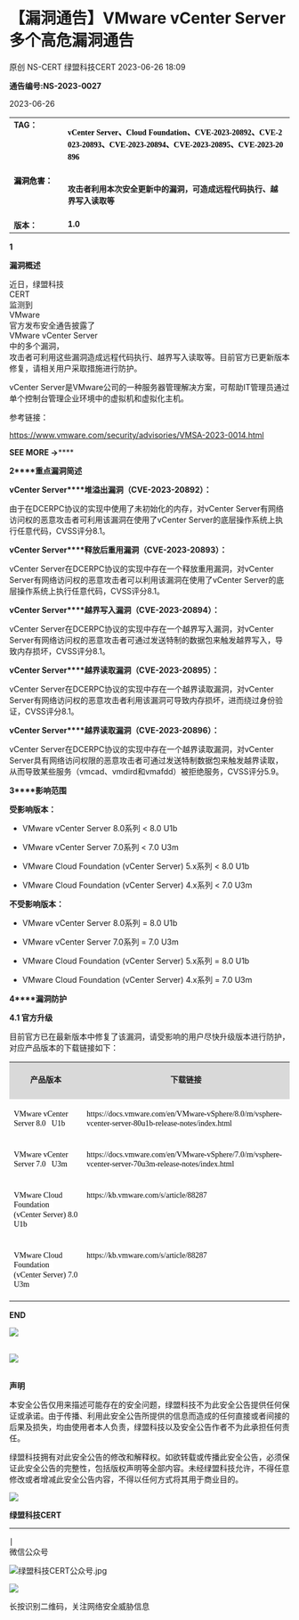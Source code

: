 #  【漏洞通告】VMware vCenter Server多个高危漏洞通告   
原创 NS-CERT  绿盟科技CERT   2023-06-26 18:09  
  
**通告编号:NS-2023-0027**  
  
2023-06-26  
  
<table><tbody><tr><td style="margin: 5px 10px;border-color: rgb(216, 216, 216);word-break: break-all;" valign="top" width="95"><strong><span style="font-size: 14px;">TA</span></strong><strong><span style="font-size: 14px;">G：</span></strong></td><td style="margin: 5px 10px;border-color: rgb(216, 216, 216);word-break: break-all;" valign="top" width="487"><p style="vertical-align: inherit;line-height: 1.75em;font-size: 14px;color: rgb(0, 0, 0);font-family: 微软雅黑;"><strong style="caret-color: red;line-height: 1.57em;font-family: 微软雅黑, &#34;Microsoft YaHei&#34;, sans-serif;"><span style="font-family: 微软雅黑, &#34;Microsoft YaHei&#34;;">vCenter Server、Cloud Foundation、CVE-2023-20892、CVE-2023-20893、CVE-2023-20894、CVE-2023-20895、CVE-2023-20896</span></strong></p></td></tr><tr><td style="margin: 5px 10px;border-color: rgb(216, 216, 216);word-break: break-all;" valign="top"><span style="color: rgb(0, 0, 0);"><strong><span style="font-size: 14px;">漏洞危害：</span></strong></span><span style="color: rgb(255, 0, 0);"><strong><span style="font-size: 14px;"></span></strong></span></td><td style="margin: 5px 10px;border-color: rgb(216, 216, 216);word-break: break-all;" valign="top" width="467"><p><strong style="caret-color: red;font-size: 14px;line-height: 1.5em;font-family: 微软雅黑, &#34;Microsoft YaHei&#34;;">攻击者利用本次安全更新中的漏洞，可造成远程代码执行、越界写入读取等</strong></p></td></tr><tr><td style="margin: 5px 10px;border-color: rgb(216, 216, 216);word-break: break-all;" valign="top"><strong><span style="font-size: 14px;">版本：</span></strong></td><td style="margin: 5px 10px;border-color: rgb(216, 216, 216);word-break: break-all;" valign="top" width="183"><strong><span style="font-size: 14px;">1.0<br/></span></strong></td></tr></tbody></table>  
  
**1**  
  
  
**漏洞概述**  
  
  
近日，绿盟科技  
CERT  
监测到  
VMware  
官方发布安全通告披露了  
VMware vCenter Server  
中的多个漏洞，  
攻击者可利用这些漏洞造成远程代码执行、越界写入读取等。目前官方已更新版本修复，请相关用户采取措施进行防护。  
  
vCenter Server是VMware公司的一种服务器管理解决方案，可帮助IT管理员通过单个控制台管理企业环境中的虚拟机和虚拟化主机。  
  
  
参考链接：  
  
https://www.vmware.com/security/advisories/VMSA-2023-0014.html  
  
  
**SEE MORE →******  
  
**2****重点漏洞简述**  
  
**vCenter Server****堆溢出漏洞（****CVE-2023-20892****）：**  
  
由于在DCERPC协议的实现中使用了未初始化的内存，对vCenter Server有网络访问权的恶意攻击者可利用该漏洞在使用了vCenter Server的底层操作系统上执行任意代码，CVSS评分8.1。  
  
  
**vCenter Server****释放后重用漏洞（****CVE-2023-20893****）：**  
  
vCenter Server在DCERPC协议的实现中存在一个释放重用漏洞，对vCenter Server有网络访问权的恶意攻击者可以利用该漏洞在使用了vCenter Server的底层操作系统上执行任意代码，CVSS评分8.1。  
  
  
**vCenter Server****越界写入漏洞（****CVE-2023-20894****）：**  
  
vCenter Server在DCERPC协议的实现中存在一个越界写入漏洞，对vCenter Server有网络访问权的恶意攻击者可通过发送特制的数据包来触发越界写入，导致内存损坏，CVSS评分8.1。  
  
  
**vCenter Server****越界读取漏洞（****CVE-2023-20895****）：**  
  
vCenter Server在DCERPC协议的实现中存在一个越界读取漏洞，对vCenter Server有网络访问权的恶意攻击者利用该漏洞可导致内存损坏，进而绕过身份验证，CVSS评分8.1。  
  
  
**vCenter Server****越界读取漏洞（****CVE-2023-20896****）：**  
  
vCenter Server在DCERPC协议的实现中存在一个越界读取漏洞，对vCenter Server具有网络访问权限的恶意攻击者可通过发送特制数据包来触发越界读取，从而导致某些服务（vmcad、vmdird和vmafdd）被拒绝服务，CVSS评分5.9。  
  
  
**3****影响范围**  
  
**受影响版本：**  
  
- VMware vCenter Server 8.0系列 < 8.0 U1b  
  
- VMware vCenter Server 7.0系列 < 7.0 U3m  
  
- VMware Cloud Foundation (vCenter Server) 5.x系列 < 8.0 U1b  
  
- VMware Cloud Foundation (vCenter Server) 4.x系列 < 7.0 U3m  
  
  
  
  
**不受影响版本：**  
  
- VMware vCenter Server 8.0系列 = 8.0 U1b  
  
- VMware vCenter Server 7.0系列 = 7.0 U3m  
  
- VMware Cloud Foundation (vCenter Server) 5.x系列 = 8.0 U1b  
  
- VMware Cloud Foundation (vCenter Server) 4.x系列 = 7.0 U3m  
  
  
  
  
**4****漏洞防护**  
  
**4.1 官方升级**  
  
目前官方已在最新版本中修复了该漏洞，请受影响的用户尽快升级版本进行防护，对应产品版本的下载链接如下：  
<table><tbody><tr><td valign="top" style="border-top-width: 2px;border-left-width: 2px;border-color: windowtext;background: rgb(217, 217, 217);" width="144"><p style="text-align:center;line-height: 1.75em;"><span style="font-size: 14px;font-family: 微软雅黑, &#34;Microsoft YaHei&#34;;"><strong>产品版本</strong></span></p></td><td valign="top" style="border-top-width: 2px;border-top-color: windowtext;border-left: none;border-bottom-color: windowtext;border-right-width: 2px;border-right-color: windowtext;background: rgb(217, 217, 217);" width="416"><p style="text-align:center;line-height: 1.75em;"><span style="font-size: 14px;font-family: 微软雅黑, &#34;Microsoft YaHei&#34;;"><strong>下载链接</strong></span></p></td></tr><tr><td valign="top" style="border-top: none;border-left-width: 2px;border-left-color: windowtext;border-bottom-color: windowtext;border-right-color: windowtext;" width="101"><p style="text-align:left;line-height: 1.75em;"><span style="line-height: 125%;color: black;background: white;font-size: 14px;font-family: 微软雅黑, &#34;Microsoft YaHei&#34;;">VMware vCenter Server 8.0   U1b</span></p></td><td valign="top" style="border-top: none;border-left: none;border-bottom-color: windowtext;border-right-width: 2px;border-right-color: windowtext;" width="436"><p style="text-align:left;line-height: 1.75em;"><span style="line-height: 125%;color: black;background: white;font-size: 14px;font-family: 微软雅黑, &#34;Microsoft YaHei&#34;;">https://docs.vmware.com/en/VMware-vSphere/8.0/rn/vsphere-vcenter-server-80u1b-release-notes/index.html</span></p></td></tr><tr><td valign="top" style="border-top: none;border-left-width: 2px;border-left-color: windowtext;border-bottom-color: windowtext;border-right-color: windowtext;" width="101"><p style="text-align:left;line-height: 1.75em;"><span style="line-height: 125%;color: black;background: white;font-size: 14px;font-family: 微软雅黑, &#34;Microsoft YaHei&#34;;">VMware vCenter Server 7.0   U3m</span></p></td><td valign="top" style="border-top: none;border-left: none;border-bottom-color: windowtext;border-right-width: 2px;border-right-color: windowtext;" width="436"><p style="text-align:left;line-height: 1.75em;"><span style="line-height: 125%;color: black;background: white;font-size: 14px;font-family: 微软雅黑, &#34;Microsoft YaHei&#34;;">https://docs.vmware.com/en/VMware-vSphere/7.0/rn/vsphere-vcenter-server-70u3m-release-notes/index.html</span></p></td></tr><tr><td valign="top" style="border-top: none;border-left-width: 2px;border-left-color: windowtext;border-bottom-color: windowtext;border-right-color: windowtext;" width="101"><p style="text-align:left;line-height: 1.75em;"><span style="line-height: 125%;color: black;background: white;font-size: 14px;font-family: 微软雅黑, &#34;Microsoft YaHei&#34;;">VMware Cloud Foundation   (vCenter Server) 8.0 U1b</span></p></td><td valign="top" style="border-top: none;border-left: none;border-bottom-color: windowtext;border-right-width: 2px;border-right-color: windowtext;" width="436"><p style="text-align:left;line-height: 1.75em;"><span style="line-height: 125%;color: black;background: white;font-size: 14px;font-family: 微软雅黑, &#34;Microsoft YaHei&#34;;">https://kb.vmware.com/s/article/88287</span></p></td></tr><tr><td valign="top" style="border-top: none;border-left-width: 2px;border-left-color: windowtext;border-bottom-width: 2px;border-bottom-color: windowtext;border-right-color: windowtext;" width="101"><p style="text-align:left;line-height: 1.75em;"><span style="line-height: 125%;color: black;background: white;font-size: 14px;font-family: 微软雅黑, &#34;Microsoft YaHei&#34;;">VMware Cloud Foundation   (vCenter Server) 7.0 U3m</span></p></td><td valign="top" style="border-top: none;border-left: none;border-bottom-width: 2px;border-bottom-color: windowtext;border-right-width: 2px;border-right-color: windowtext;" width="436"><p style="text-align:left;line-height: 1.75em;"><span style="line-height: 125%;color: black;background: white;font-size: 14px;font-family: 微软雅黑, &#34;Microsoft YaHei&#34;;">https://kb.vmware.com/s/article/88287</span></p></td></tr></tbody></table>  
  
**END**  
  
![](https://mmbiz.qpic.cn/mmbiz_png/qR4ORTNELImFwJM2rh6GKbnrurdFA28jJ8chUPyC1U6aW3jhenqEiaXkmeGVmfOnvAJy8j3My901JQ7emHaicYzA/640?wx_fmt=png "")  
           
  
![](https://mmbiz.qpic.cn/mmbiz_jpg/qR4ORTNELImFwJM2rh6GKbnrurdFA28jib7icfic0lJJHh3eLRpIXiaia08KqOSEibBsz64vlOH9aqicu3lmjccEeAFWQ/640?wx_fmt=jpeg "")  
          
  
**声明**  
  
本安全公告仅用来描述可能存在的安全问题，绿盟科技不为此安全公告提供任何保证或承诺。由于传播、利用此安全公告所提供的信息而造成的任何直接或者间接的后果及损失，均由使用者本人负责，绿盟科技以及安全公告作者不为此承担任何责任。              
  
绿盟科技拥有对此安全公告的修改和解释权。如欲转载或传播此安全公告，必须保证此安全公告的完整性，包括版权声明等全部内容。未经绿盟科技允许，不得任意修改或者增减此安全公告内容，不得以任何方式将其用于商业目的。              
  
![](https://mmbiz.qpic.cn/mmbiz_jpg/qR4ORTNELImFwJM2rh6GKbnrurdFA28jib7icfic0lJJHh3eLRpIXiaia08KqOSEibBsz64vlOH9aqicu3lmjccEeAFWQ/640?wx_fmt=jpeg "")  
  
  
**绿盟科技CERT**  
****  
∣  
微信公众号  
  
![](https://mmbiz.qpic.cn/mmbiz_jpg/VvfsuOanecpHicbMS3dQSs6dOllWuxpBElrLjdVXLXWvZ6LIqiaN7RKqYCT1mSwXZsiaL8WemiaRTCAStVwCVic2CQw/640?wx_fmt=jpeg "绿盟科技CERT公众号.jpg")  
  
![](https://mmbiz.qpic.cn/mmbiz/Hu8hctxHqSW0nSJn8p8OHVEQwHicSwTibFJMBE650AxdzfISoeY8woe2QsgCINIBrccBOOUft2HuU0GsNQWibSG7g/640?wx_fmt=png "")  
  
长按识别二维码，关注网络安全威胁信息  
  
  

